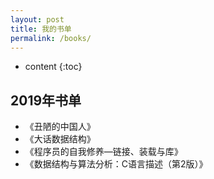 ```yaml
---
layout: post
title: 我的书单
permalink: /books/
---
```


* content
{:toc}


2019年书单
-----------------------------------------------------------------

+ 《丑陋的中国人》
+ 《大话数据结构》
+ 《程序员的自我修养—链接、装载与库》
+ 《数据结构与算法分析：C语言描述（第2版）》

